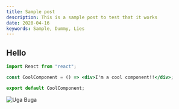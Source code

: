 ```yaml
---
title: Sample post
description: This is a sample post to test that it works
date: 2020-04-16
keywords: Sample, Dummy, Lies
---
```


## Hello

```jsx
import React from "react";

const CoolComponent = () => <div>I'm a cool component!!</div>;

export default CoolComponent;
```

![Uga Buga](nature/1.jpg)